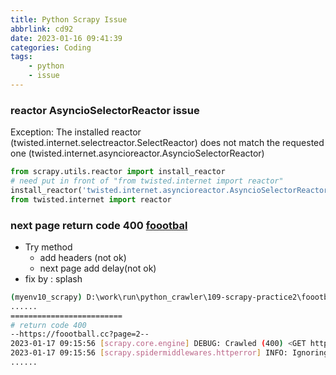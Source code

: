 ```yaml
---
title: Python Scrapy Issue
abbrlink: cd92
date: 2023-01-16 09:41:39
categories: Coding
tags:
	- python
	- issue
---
```


### reactor AsyncioSelectorReactor issue
Exception: The installed reactor (twisted.internet.selectreactor.SelectReactor) does not match the requested one (twisted.internet.asyncioreactor.AsyncioSelectorReactor)

<!--more-->

``` py
from scrapy.utils.reactor import install_reactor
# need put in front of "from twisted.internet import reactor"
install_reactor('twisted.internet.asyncioreactor.AsyncioSelectorReactor')
from twisted.internet import reactor
```

### next page return code 400 [foootbal](https://foootball.cc/)
+ Try method 
	+ add headers (not ok)
	+ next page add delay(not ok) 
+ fix by : splash

``` bash
(myenv10_scrapy) D:\work\run\python_crawler\109-scrapy-practice2\foootball>scrapy crawl news
......
=========================
# return code 400
--https://foootball.cc?page=2--
2023-01-17 09:15:56 [scrapy.core.engine] DEBUG: Crawled (400) <GET https://foootball.cc?page=2> (referer: https://foootball.cc)
2023-01-17 09:15:56 [scrapy.spidermiddlewares.httperror] INFO: Ignoring response <400 https://foootball.cc?page=2>: HTTP status code is not handled or not allowed
......
```
